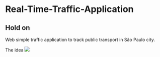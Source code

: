 # Real-Time-Traffic-Application

## Hold on

Web simple traffic application to track public transport in São Paulo city.

The idea
![](https://uploaddeimagens.com.br/images/000/773/852/original/real_time_traffic_application1.png?1478905955)



